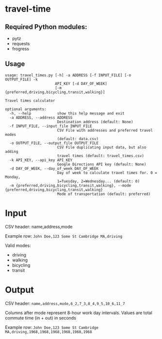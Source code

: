 # travel-time
## Required Python modules:
- pytz
- requests
- frogress

## Usage
```
usage: travel_times.py [-h] -a ADDRESS [-f INPUT_FILE] [-o OUTPUT_FILE] -k
                       API_KEY [-d DAY_OF_WEEK]
                       [-m {preferred,driving,bicycling,transit,walking}]

Travel times calculator

optional arguments:
  -h, --help            show this help message and exit
  -a ADDRESS, --address ADDRESS
                        Destination address (default: None)
  -f INPUT_FILE, --input_file INPUT_FILE
                        CSV File with addresses and preferred travel modes
                        (default: data.csv)
  -o OUTPUT_FILE, --output_file OUTPUT_FILE
                        CSV File duplicating input data, but also adding
                        travel times (default: travel_times.csv)
  -k API_KEY, --api_key API_KEY
                        Google Directions API key (default: None)
  -d DAY_OF_WEEK, --day_of_week DAY_OF_WEEK
                        Day of week to calculate travel times for. 0 = Monday,
                        1=Tuesday, 2=Wednesday... (default: 0)
  -m {preferred,driving,bicycling,transit,walking}, --mode {preferred,driving,bicycling,transit,walking}
                        Mode of transportation (default: preferred)
```

# Input
CSV header: name,address,mode

Example row: `John Doe,123 Some St Cambridge MA,driving`

Valid modes:
- driving
- walking
- bicycling
- transit

# Output
CSV header: `name,address,mode,6_2,7_3,8_4,9_5,10_6,11_7`

Columns after mode represent 8-hour work day intervals. Values are total commute time (in + out) in seconds

Example row: `John Doe,123 Some St Cambridge MA,driving,1968,1968,1968,1968,1968,1968`
